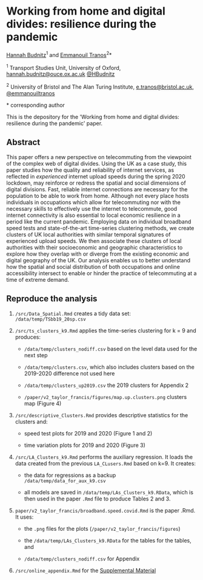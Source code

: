 # Working from home and digital divides: resilience during the pandemic

[Hannah Budnitz](https://www.tsu.ox.ac.uk/people/hbudnitz.html)<sup>1</sup> and [Emmanouil Tranos](https://etranos.info/)<sup>2</sup>\* 

<sup>1</sup> Transport Studies Unit, University of Oxford,
[hannah.budnitz@ouce.ox.ac.uk](mailto:hannah.budnitz@ouce.ox.ac.uk)
[@HBudnitz](https://twitter.com/hbudnitz)

<sup>2</sup> University of Bristol and The Alan Turing Institute, [e.tranos@bristol.ac.uk](mailto:e.tranos@bristol.ac.uk), [@emmanouiltranos](https://twitter.com/emmanouiltranos)

\* corresponding author

This is the depository for the 'Working from home and digital divides: resilience during the pandemic' paper.

## Abstract

This paper offers a new perspective on telecommuting from the viewpoint of the complex web of digital divides. Using the UK as a case study, this paper studies how the quality and reliability of internet services, as reflected in *experienced* internet upload speeds during the spring 2020 lockdown, may reinforce or redress the spatial and social dimensions of digital divisions. Fast, reliable internet connections are necessary for the population to be able to work from home. Although not every place hosts individuals in occupations which allow for telecommuting nor with the necessary skills to effectively use the internet to telecommute, good internet connectivity is also essential to local economic resilience in a period like the current pandemic. Employing data on individual broadband speed tests and state-of-the-art time-series clustering methods, we create clusters of UK local authorities with similar temporal signatures of experienced upload speeds. We then associate these clusters of local authorities with their socioeconomic and geographic characteristics to explore how they overlap with or diverge from the existing economic and digital geography of the UK. Our analysis enables us to better understand how the spatial and social distribution of both occupations and online accessibility intersect to enable or hinder the practice of telecommuting at a time of extreme demand.

## Reproduce the analysis

1. `/src/Data_Spatial.Rmd` creates a tidy data set: `/data/temp/TSbb19_20sp.csv`

2. `/src/ts_clusters_k9.Rmd` applies the time-series clustering for k = 9 and produces:

    - `/data/temp/clusters_nodiff.csv` based on the level data used for the next step

    - `/data/temp/clusters.csv`, which also includes clusters based on the 2019-2020 difference not used here
    
    - `/data/temp/clusters_up2019.csv` the 2019 clusters for Appendix 2 

    - `/paper/v2_taylor_francis/figures/map.up.clusters.png` clusters map (Figure 4)

3. `/src/descriptive_Clusters.Rmd` provides descriptive statistics for the clusters and:

    - speed test plots for 2019 and 2020 (Figure 1 and 2)

    - time variation plots for 2019 and 2020 (Figure 3)

4. `/src/LA_Clusters_k9.Rmd` performs the auxiliary regression.
It loads the data created from the previous `LA_CLusers.Rmd` based on k=9.
It creates:

    - the data for regressions as a backup `/data/temp/data_for_aux_k9.csv`

    - all models are saved in `/data/temp/LAs_Clusters_k9.RData`, which is then used in the paper `.Rmd` file
    to produce Tables 2 and 3.

5. `paper/v2_taylor_francis/broadband.speed.covid.Rmd` is the paper .Rmd. It uses:

    - the `.png` files for the plots (`/paper/v2_taylor_francis/figures`)

    - the `/data/temp/LAs_Clusters_k9.RData` for the tables for the tables, and

    - `/data/temp/clusters_nodiff.csv` for Appendix
    
6. `/src/online_appendix.Rmd` for the [Supplemental Material](https://etranos.info/lad_upload_clusters/)
